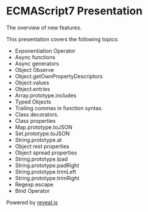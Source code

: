 # ECMAScript7 Presentation
The overview of new features.

This presentation covers the following topics:
* Exponentiation Operator
* Async functions
* Async generators
* Object Observe
* Object.getOwnPropertyDescriptors
* Object.values
* Object.entries
* Array.prototype.includes
* Typed Objects
* Trailing commas in function syntax.
* Class decorators.
* Class properties
* Map.prototype.toJSON
* Set.prototype.toJSON
* String.prototype.at
* Object rest properties
* Object spread properties
* String.prototype.lpad
* String.prototype.padRight
* String.prototype.trimLeft
* String.prototype.trimRight
* Regexp.escape
* Bind Operator


Powered by <a href="https://github.com/hakimel/reveal.js">reveal.js</a>
